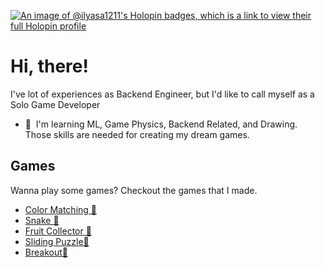 [![An image of @ilyasa1211's Holopin badges, which is a link to view their full Holopin profile](https://holopin.me/ilyasa1211)](https://holopin.io/@ilyasa1211)

# Hi, there! 

I've lot of experiences as Backend Engineer, but I'd like to call myself as a Solo Game Developer

*   🧠  I'm learning ML, Game Physics, Backend Related, and Drawing. Those skills are needed for creating my dream games.

## Games

Wanna play some games? Checkout the games that I made.

- [Color Matching 🎨](https://ilyasa1211.github.io/game-matching-color/)
- [Snake 🐍](https://ilyasa1211.github.io/game-snake/)
- [Fruit Collector 🍊](https://ilyasa1211.github.io/game-fruit-collector/)
- [Sliding Puzzle🔢](https://ilyasa1211.github.io/game-sliding-puzzle/)
- [Breakout🧱](https://ilyasa1211.github.io/game-breakout/)
